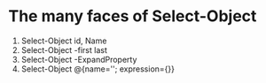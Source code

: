 # The many faces of Select-Object

1. Select-Object id, Name
1. Select-Object -first last
1. Select-Object -ExpandProperty
1. Select-Object @{name=''; expression={}}

